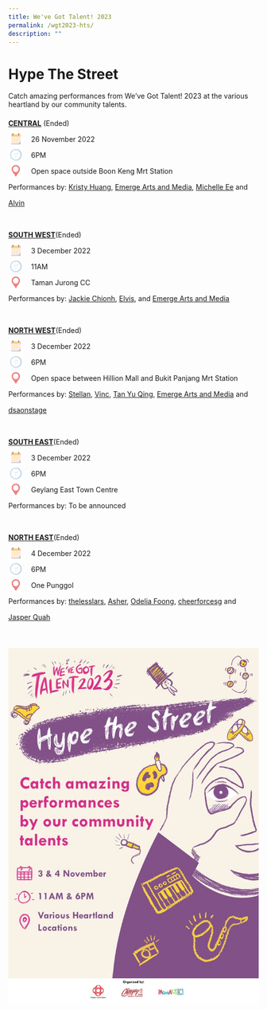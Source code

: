 ```yaml
---
title: We've Got Talent! 2023
permalink: /wgt2023-hts/
description: ""
---
```



<h1>Hype The Street </h1>

Catch amazing performances from We’ve Got Talent! 2023 at the various heartland by our community talents.

<div style="line-height:2rem;">
<strong><U>CENTRAL</u></strong>  (Ended)<br>
<img src="/images/Date.png" style="float:left; width:30px;height:30px"/>&nbsp; &nbsp; 26 November 2022<br>
<img src="/images/Time.png" style="float:left; width:30px;height:30px"/>
&nbsp;  &nbsp; 6PM<br>
<img src="/images/Venue.png" style="float:left; width:30px;height:30px"/> &nbsp; &nbsp; 
Open space outside Boon Keng Mrt Station<br>
	Performances by: 
	<a href="https://www.tiktok.com/@uniqueme888/video/7149052842534374657" target="_blank">Kristy Huang</a>, 
	<a href="https://www.instagram.com/p/CgmN_rMAPnJ/" target="_blank">Emerge Arts and Media</a>, 
	<a href="https://www.facebook.com/michelle.ee.18/videos/1587804294967773" target="_blank">Michelle Ee</a> and 
	<a href="https://www.instagram.com/p/CgR1AXADraS/" target="_blank">Alvin</a> <br><br>
</div>

<div style="line-height:2rem;">
<strong><U>SOUTH WEST</u></strong>(Ended)<br>
<img src="/images/Date.png" style="float:left; width:30px;height:30px"/>&nbsp; &nbsp; 3 December 2022<br>
<img src="/images/Time.png" style="float:left; width:30px;height:30px"/>
&nbsp;  &nbsp; 11AM<br>
<img src="/images/Venue.png" style="float:left; width:30px;height:30px"/> &nbsp; &nbsp; 
Taman Jurong CC<br>
	Performances by: 
	<a href="https://www.instagram.com/p/CjClDwCDkGg/" target="_blank">Jackie Chionh</a>, 
<a 
href="https://www.instagram.com/reel/CjIf4SdMRMc/?igshid=YmMyMTA2M2Y%3D/" target="_blank">Elvis</a>, and 
<a href="https://www.instagram.com/p/CgmN_rMAPnJ/" target="_blank">Emerge Arts and Media</a> <br><br>
</div>

<div style="line-height:2rem;">
<strong><U>NORTH WEST</u></strong>(Ended)<br>
<img src="/images/Date.png" style="float:left; width:30px;height:30px"/>&nbsp; &nbsp; 3 December 2022<br>
<img src="/images/Time.png" style="float:left; width:30px;height:30px"/>
&nbsp;  &nbsp; 6PM<br>
<img src="/images/Venue.png" style="float:left; width:30px;height:30px"/> &nbsp; &nbsp; 
Open space between Hillion Mall and Bukit Panjang Mrt Station<br>
	Performances by: 
	<a href="https://www.instagram.com/tv/CgCUUwthNfk/?igshid=YmMyMTA2M2Y=" target="_blank">Stellan</a>, 
<a 
href="https://www.instagram.com/reel/Ci35tS0AnKU/?igshid=NzNkNDdiOGI=" target="_blank">Vinc</a>, 
<a 
href="https://www.facebook.com/tan.yuqing.35/videos/1107149076572489" target="_blank">Tan Yu Qing</a>, 
<a href="https://www.instagram.com/p/CgmN_rMAPnJ/" target="_blank">Emerge Arts and Media</a> and 
<a 
href="https://www.instagram.com/p/Ci7KCiuvhpN/" target="_blank">dsaonstage</a>
	<br><br>
</div>

<div style="line-height:2rem;">
<strong><U>SOUTH EAST</u></strong>(Ended)<br>
<img src="/images/Date.png" style="float:left; width:30px;height:30px"/>&nbsp; &nbsp; 3 December 2022<br>
<img src="/images/Time.png" style="float:left; width:30px;height:30px"/>
&nbsp;  &nbsp; 6PM<br>
<img src="/images/Venue.png" style="float:left; width:30px;height:30px"/> &nbsp; &nbsp; 
Geylang East Town Centre<br>
	Performances by: To be announced<br><br>
</div>

<div style="line-height:2rem;">
<strong><U>NORTH EAST</u></strong>(Ended)<br>
<img src="/images/Date.png" style="float:left; width:30px;height:30px"/>&nbsp; &nbsp; 4 December 2022<br>
<img src="/images/Time.png" style="float:left; width:30px;height:30px"/>
&nbsp;  &nbsp; 6PM<br>
<img src="/images/Venue.png" style="float:left; width:30px;height:30px"/> &nbsp; &nbsp; 
One Punggol<br>
	Performances by: 
	<a href="https://www.tiktok.com/@thelesslars/video/7147215679316364546?_r=1&_t=8VyLQeEP93C&is_from_webapp=v1&item_id=7147215679316364546" target="_blank">thelesslars</a>, 
<a 
href="https://www.instagram.com/p/Ch9MsT6slmN/" target="_blank">Asher</a>, 
<a 
href="https://www.instagram.com/p/CipxICzpemx/" target="_blank">Odelia Foong</a>, 
<a 
href="https://www.instagram.com/p/CjCTE1TB1wg/?next=%2F" target="_blank">cheerforcesg</a> and 
<a href="https://www.instagram.com/p/CiEShWRBW1n/" target="_blank">Jasper Quah</a>
	<br><br>
</div>



![](/images/whats-on/WGT%20Hype%20The%20Street%20Poster%20Template%20V2%20-%20Copy.jpg)